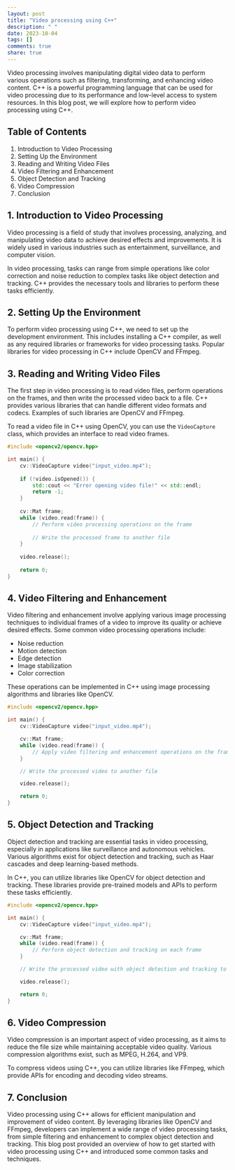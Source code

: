 ```yaml
---
layout: post
title: "Video processing using C++"
description: " "
date: 2023-10-04
tags: []
comments: true
share: true
---
```


Video processing involves manipulating digital video data to perform various operations such as filtering, transforming, and enhancing video content. C++ is a powerful programming language that can be used for video processing due to its performance and low-level access to system resources. In this blog post, we will explore how to perform video processing using C++.

## Table of Contents
1. Introduction to Video Processing
2. Setting Up the Environment
3. Reading and Writing Video Files
4. Video Filtering and Enhancement
5. Object Detection and Tracking
6. Video Compression
7. Conclusion

## 1. Introduction to Video Processing

Video processing is a field of study that involves processing, analyzing, and manipulating video data to achieve desired effects and improvements. It is widely used in various industries such as entertainment, surveillance, and computer vision.

In video processing, tasks can range from simple operations like color correction and noise reduction to complex tasks like object detection and tracking. C++ provides the necessary tools and libraries to perform these tasks efficiently.

## 2. Setting Up the Environment

To perform video processing using C++, we need to set up the development environment. This includes installing a C++ compiler, as well as any required libraries or frameworks for video processing tasks. Popular libraries for video processing in C++ include OpenCV and FFmpeg.

## 3. Reading and Writing Video Files

The first step in video processing is to read video files, perform operations on the frames, and then write the processed video back to a file. C++ provides various libraries that can handle different video formats and codecs. Examples of such libraries are OpenCV and FFmpeg.

To read a video file in C++ using OpenCV, you can use the `VideoCapture` class, which provides an interface to read video frames.

```cpp
#include <opencv2/opencv.hpp>

int main() {
    cv::VideoCapture video("input_video.mp4");
    
    if (!video.isOpened()) {
        std::cout << "Error opening video file!" << std::endl;
        return -1;
    }
    
    cv::Mat frame;
    while (video.read(frame)) {
        // Perform video processing operations on the frame
        
        // Write the processed frame to another file
    }
    
    video.release();
    
    return 0;
}
```

## 4. Video Filtering and Enhancement

Video filtering and enhancement involve applying various image processing techniques to individual frames of a video to improve its quality or achieve desired effects. Some common video processing operations include:

- Noise reduction
- Motion detection
- Edge detection
- Image stabilization
- Color correction

These operations can be implemented in C++ using image processing algorithms and libraries like OpenCV.

```cpp
#include <opencv2/opencv.hpp>

int main() {
    cv::VideoCapture video("input_video.mp4");

    cv::Mat frame;
    while (video.read(frame)) {
        // Apply video filtering and enhancement operations on the frame
    }

    // Write the processed video to another file

    video.release();

    return 0;
}
```

## 5. Object Detection and Tracking

Object detection and tracking are essential tasks in video processing, especially in applications like surveillance and autonomous vehicles. Various algorithms exist for object detection and tracking, such as Haar cascades and deep learning-based methods.

In C++, you can utilize libraries like OpenCV for object detection and tracking. These libraries provide pre-trained models and APIs to perform these tasks efficiently.

```cpp
#include <opencv2/opencv.hpp>

int main() {
    cv::VideoCapture video("input_video.mp4");

    cv::Mat frame;
    while (video.read(frame)) {
        // Perform object detection and tracking on each frame
    }

    // Write the processed video with object detection and tracking to another file

    video.release();

    return 0;
}
```

## 6. Video Compression

Video compression is an important aspect of video processing, as it aims to reduce the file size while maintaining acceptable video quality. Various compression algorithms exist, such as MPEG, H.264, and VP9.

To compress videos using C++, you can utilize libraries like FFmpeg, which provide APIs for encoding and decoding video streams.

## 7. Conclusion

Video processing using C++ allows for efficient manipulation and improvement of video content. By leveraging libraries like OpenCV and FFmpeg, developers can implement a wide range of video processing tasks, from simple filtering and enhancement to complex object detection and tracking. This blog post provided an overview of how to get started with video processing using C++ and introduced some common tasks and techniques.